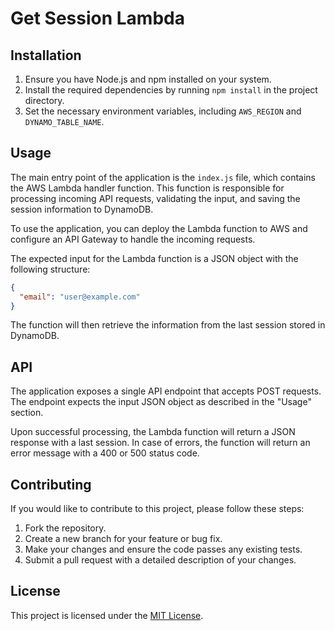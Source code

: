 # Get Session Lambda

## Installation

1. Ensure you have Node.js and npm installed on your system.
2. Install the required dependencies by running `npm install` in the project directory.
3. Set the necessary environment variables, including `AWS_REGION` and `DYNAMO_TABLE_NAME`.

## Usage

The main entry point of the application is the `index.js` file, which contains the AWS Lambda handler function. This function is responsible for processing incoming API requests, validating the input, and saving the session information to DynamoDB.

To use the application, you can deploy the Lambda function to AWS and configure an API Gateway to handle the incoming requests.

The expected input for the Lambda function is a JSON object with the following structure:

```json
{
  "email": "user@example.com"
}
```

The function will then retrieve the information from the last session stored in DynamoDB.

## API

The application exposes a single API endpoint that accepts POST requests. The endpoint expects the input JSON object as described in the "Usage" section.

Upon successful processing, the Lambda function will return a JSON response with a last session. In case of errors, the function will return an error message with a 400 or 500 status code.

## Contributing

If you would like to contribute to this project, please follow these steps:

1. Fork the repository.
2. Create a new branch for your feature or bug fix.
3. Make your changes and ensure the code passes any existing tests.
4. Submit a pull request with a detailed description of your changes.

## License

This project is licensed under the [MIT License](LICENSE).
